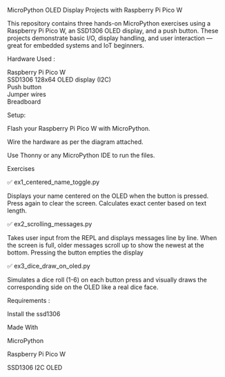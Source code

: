 MicroPython OLED Display Projects with Raspberry Pi Pico W 

This repository contains three hands-on MicroPython exercises using a Raspberry Pi Pico W, an SSD1306 OLED display, and a push button. 
These projects demonstrate basic I/O, display handling, and user interaction — great for embedded systems and IoT beginners. 

Hardware Used :

Raspberry Pi Pico W  
SSD1306 128x64 OLED display (I2C)  
Push button  
Jumper wires  
Breadboard 

Setup: 

Flash your Raspberry Pi Pico W with MicroPython. 

Wire the hardware as per the diagram attached. 

Use Thonny or any MicroPython IDE to run the files. 

 Exercises 

✅ ex1_centered_name_toggle.py 

Displays your name centered on the OLED when the button is pressed. Press again to clear the screen. Calculates exact center based on text length. 

✅ ex2_scrolling_messages.py 

Takes user input from the REPL and displays messages line by line. When the screen is full, older messages scroll up to show the newest at the bottom.
Pressing the button empties the display

✅ ex3_dice_draw_on_oled.py 

Simulates a dice roll (1-6) on each button press and visually draws the corresponding side on the OLED like a real dice face. 

Requirements :

Install the ssd1306 

Made With 

MicroPython  

Raspberry Pi Pico W  

SSD1306 I2C OLED 

 
